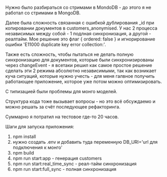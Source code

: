 Нужно было разбираться со стримами в MondoDB - до этого я не работал со стримами в MongoDB.

Далее была сложность связанная с ошибкой дублирования \_id при копировании документов в customers_anonymised. У нас 2 процесса независимых между собой - 1 подлная синхронизация, а другой - реалтайм. Мое решение это флаг { ordered: false } и игнорирование ошибки 'E11000 duplicate key error collection:'.

Также есть сложность, чтобы пытаться не делать полную синхронизацию для документов, которые были синхронизированы через changeEvent - я всетаки решил как самое простое решение сделать эти 2 режима абсолютно независимыми, так как возникает куча ситуаций, которые нужно учесть - для меня галвное получить работающее приложение, которое уже потом можно оптимизировать.

С типизацией были проблемы для монго моделей.

Структура кода тоже вызывает вопросы - но это всё обсуждаемо и можно решать за счёт последующее рефакторинга.

Суммарно я потратил на тестовое где-то 20 часов.

Шаги для запуска приложения:

1. npm install
2. нужно создать .env и добавить туда переменную DB_URI='url для подключения к монго'
3. npm build
4. npm run start:app - генерация customers
5. npm run start:real_time_sync - реал-тайм синхронизация
6. npm run start:full_sync - полная синхронизация
